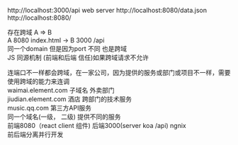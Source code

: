 http://localhost:3000/api web server
http://localhost:8080/data.json
http://localhost:8080/

存在跨域 A => B<br>
A 8080 index.html -> B 3000 /api<br>
同一个domain 但是因为port 不同 也是跨域<br>
JS 同源机制 (前端和后端 信任)如果跨域请求不允许<br>

连端口不一样都会跨域，在一家公司，因为提供的服务或部门或项目不一样，需要使用跨域的能力来连调<br>
waimai.element.com 子域名 外卖部门<br>
jiudian.element.com 酒店 跨部门的技术服务<br>
music.qq.com 第三方API服务<br>
同一个域名(一级， 二级) 提供不同的服务<br>
前端8080（react client 组件) 后端3000(server koa /api)  ngnix<br>
前后端分离并行开发